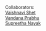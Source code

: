 Collaborators:<br>
<a href="https://github.com/codingassistance/TicketRaising">Vaishnavi Shet</a><br>
<a href="https://github.com/Vandanaprabhu7/TicketRaising">Vandana Prabhu</a><br>
<a href="https://github.com/SupreethaNayak28">Supreetha Nayak</a><br>

